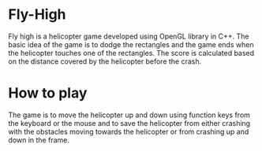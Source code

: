 # Fly-High
Fly high is a helicopter game developed using OpenGL library in C++. The basic idea of the game is to dodge the rectangles and the game ends when the helicopter touches one of the rectangles.
The score is calculated based on the distance covered by the helicopter before the crash.

# How to play 
The game is to move the helicopter up and down using function keys from the keyboard or the mouse and to save the helicopter from either crashing with the obstacles moving towards the
helicopter or from crashing up and down in the frame.
